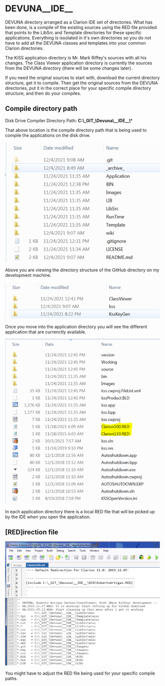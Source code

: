 # DEVUNA__IDE__
DEVUNA directory arranged as a Clarion IDE set of directories. What has been done, is a compile of the existing sources using 
the RED file provided that points to the LibSrc and Template directories for these specific applications. Everything is issolated 
in it's own directories so you do not have to add all the DEVUNA classes and templates into your common Clarion directories.

The KiSS application directory is Mr. Mark Riffey's sources with all his changes. The Class Viewer application directory 
is currently the sources from the DEVUNA directory (there will be some changes later).

If you need the original sources to start with, download the current directory structure, get it to compile. Then get the original sources 
from the DEVUNA directories, put it in the correct place for your specific compile directory structure, and then do your compiles.

## Compile directory path

Disk Drive Compiler Directory Path: **C:\\\_GIT\_\\Devuna\\\_\_IDE\_\_\\\***

That above location is the compile directory path that is being used to compile the applications on the disk drive. 

![A](https://github.com/RobertArtigas/DEVUNA__IDE__/blob/main/wiki/Images/DEVUNA_DIRECTORY_01.PNG)

Above you are viewing the directory structure of the GitHub directory on my development machine.

![A](https://github.com/RobertArtigas/DEVUNA__IDE__/blob/main/wiki/Images/DEVUNA_DIRECTORY_02.PNG)

Once you move into the application directory you will see the different application that are currenctly available.

![A](https://github.com/RobertArtigas/DEVUNA__IDE__/blob/main/wiki/Images/DEVUNA_DIRECTORY_03.PNG)

In each application directory there is a local RED file that will be picked up by the IDE when you open the application.

## [RED]irection file

![A](https://github.com/RobertArtigas/DEVUNA__IDE__/blob/main/wiki/Images/DEVUNA_RED_01.PNG)
![A](https://github.com/RobertArtigas/DEVUNA__IDE__/blob/main/wiki/Images/DEVUNA_RED_02.PNG)


You might have to adjust the RED file being used for your specific compile paths. 
